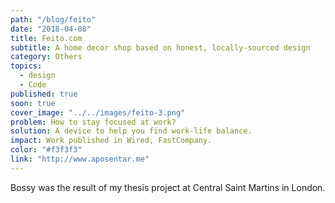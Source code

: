 ```yaml
---
path: "/blog/feito"
date: "2018-04-08"
title: Feito.com
subtitle: A home decor shop based on honest, locally-sourced design
category: Others
topics:
  - design
  - Code
published: true
soon: true
cover_image: "../../images/feito-3.png"
problem: How to stay focused at work?
solution: A device to help you find work-life balance.
impact: Work published in Wired, FastCompany.
color: "#f3f3f3"
link: "http://www.aposentar.me"
---
```


Bossy was the result of my thesis project at Central Saint Martins in London.
